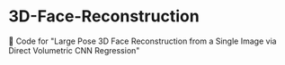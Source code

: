 # 3D-Face-Reconstruction
👨 Code for "Large Pose 3D Face Reconstruction from a Single Image via Direct Volumetric CNN Regression"
